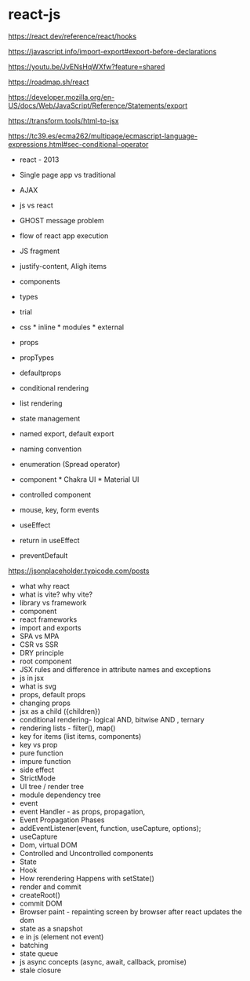 # react-js

https://react.dev/reference/react/hooks

https://javascript.info/import-export#export-before-declarations

https://youtu.be/JvENsHqWXfw?feature=shared

https://roadmap.sh/react

https://developer.mozilla.org/en-US/docs/Web/JavaScript/Reference/Statements/export

https://transform.tools/html-to-jsx

https://tc39.es/ecma262/multipage/ecmascript-language-expressions.html#sec-conditional-operator

* react - 2013
* Single page app vs traditional
* AJAX
* js vs react
* GHOST message problem
* flow of react app execution
* JS fragment


* justify-content, Aligh items

* components
* types
* trial
* css
        * inline
        * modules
        * external

* props
* propTypes
* defaultprops
* conditional rendering
* list rendering
* state management
* named export, default export
* naming convention
* enumeration (Spread operator)




* component
        * Chakra UI
        * Material UI

* controlled component
* mouse, key, form events
* useEffect
* return in useEffect
* preventDefault



https://jsonplaceholder.typicode.com/posts




* what why react
* what is vite? why vite?
* library vs framework
* component
* react frameworks
* import and exports
* SPA vs MPA
* CSR vs SSR
* DRY principle
* root component
* JSX rules and difference in attribute names and exceptions
* js in jsx
* what is svg
* props, default props
* changing props
* jsx as a child ({children})
* conditional rendering- logical AND, bitwise AND , ternary
* rendering lists - filter(), map()
* key for items (list items, components)
* key vs prop
* pure function
* impure function
* side effect
* StrictMode
* UI tree / render tree
* module dependency tree
* event
* event Handler - as props, propagation, 
* Event Propagation Phases
* addEventListener(event, function, useCapture, options);
* useCapture
* Dom, virtual DOM
* Controlled and Uncontrolled components
* State
* Hook
* How rerendering Happens with setState()
* render and commit
* createRoot()
* commit DOM
* Browser paint - repainting screen by browser after react updates the dom
* state as a snapshot
* e in js (element not event)
* batching
* state queue
* js async concepts (async, await, callback, promise)
* stale closure









        





